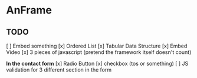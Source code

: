 # AnFrame

## TODO
[ ] Embed something
[x] Ordered List
[x] Tabular Data Structure
[x] Embed Video
[x] 3 pieces of javascript (pretend the framework itself doesn't count)

**In the contact form**
[x] Radio Button
[x] checkbox (tos or something)
[ ] JS validation for 3 different section in the form
